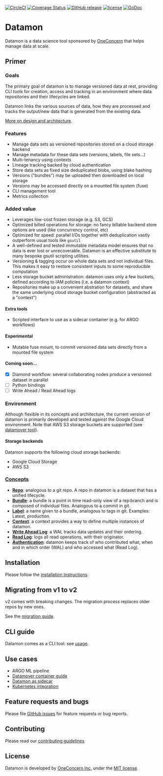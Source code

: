[![CircleCI](https://circleci.com/gh/oneconcern/datamon/tree/master.svg?style=svg&circle-token=e827ee1509892d8ba85db2a819b692ca451a7a97)](https://circleci.com/gh/oneconcern/datamon/tree/master)
[![Coverage Status](https://coveralls.io/repos/github/oneconcern/datamon/badge.svg?t=VQE2s3)](https://coveralls.io/github/oneconcern/datamon)
[![GitHub release](https://img.shields.io/github/v/release/oneconcern/datamon)](https://github.com/oneconcern/datamon/releases/latest)
[![license](https://img.shields.io/badge/license-MIT-green)](https://raw.githubusercontent.com/oneconcern/datamon/master/LICENSE)
[![GoDoc](https://godoc.org/github.com/oneconcern/datamon?status.svg)](http://godoc.org/github.com/oneconcern/datamon)

# Datamon

Datamon is a data science tool sponsored by [OneConcern](https://www.oneconcern.com) that helps manage data at scale.

## Primer

### Goals

The primary goal of datamon is to manage versioned data at rest, providing CLI tools for creation, access and tracking
in an environment where data repositories and their lifecycles are linked.

Datamon links the various sources of data, how they are processed and tracks the
output/new data that is generated from the existing data.

[More on design and architecture](docs/design.md).

### Features

* Manage data sets as versioned repositories stored on a cloud storage backend
* Manage metadata for these data sets (versions, labels, file sets...)
* Multi-tenancy using contexts
* Lineage tracking backed by cloud authentication
* Store data sets as fixed size deduplicated blobs, using blake hashing
* Versions ("bundles") may be uploaded then downloaded on local storage
* Versions may be accessed directly on a mounted file system (fuse)
* CLI management tool
* Metrics collection

### Added value

* Leverages low-cost frozen storage (e.g. S3, GCS)
* Optimized billed operations for storage: no fancy billable backend store options are used (like concurrency control, etc)
* Optimized for speed: parallel I/Os together with deduplication vastly outperform usual tools like `gsutil`
* A well-defined and tested immutable metadata model ensures that no data is ever lost or unrecoverable. Datamon is an effective substitute to many bespoke gsutil scripting utilities.
* Versioning & tagging occur on whole data sets and not individual files. This makes it easy to restore consistent inputs to some reproducible computation
* Less storage bucket administration: datamon uses only a few buckets, defined according to IAM policies (i.e. a datamon context)
* Repositories make up a convenient abstration for datasets, and share the same underlying cloud storage bucket configuration (abstracted as a "context")

#### Extra tools

* Scripted interface to use as a sidecar container (e.g. for ARGO workflows)

#### Experimental

* Mutable fuse mount, to commit versioned data sets directly from a mounted file system

#### Coming soon...

* [X] Diamond workflow: several collaborating nodes produce a versioned dataset in parallel
* [ ] Python bindings
* [ ] Write Ahead / Read Ahead logs

### Environment

Although flexible in its concepts and architecture, the current version of datamon is primarily developed and tested 
against the Google Cloud environment. Note that AWS S3 storage buckets are supported (see [datamover tool](docs/datamover.md)).

#### Storage backends

Datamon supports the following cloud storage backends:
* Google Cloud Storage 
* AWS S3

### [Concepts](docs/concepts.md)

- [**Repo**](docs/concepts.md#repo): analogous to a git repo. A repo in datamon is a dataset that has a unified lifecycle.
- [**Bundle**](docs/concepts.md#bundle): a bundle is a point in time read-only view of a rep:branch and is composed of individual files. Analogous to a commit in git.
- [**Label**](docs/concepts.md#label): a name given to a bundle, analogous to tags in git. Examples: Latest, production.
- [**Context**](docs/concepts.md#context): a context provides a way to define multiple instances of datamon.
- [**Write Ahead Log**](docs/concepts.md#write-ahead-log): a WAL tracks data updates and their ordering.
- [**Read Log**](docs/concepts.md#read-log): logs all read operations, with their originator.
- [**Authentication**](docs/auth.md): datamon keeps track of who contributed what, when and in which order (WAL) and who accessed what (Read Log).

## Installation

Please follow the [installation instructions](docs/install.md).

## Migrating from v1 to v2

v2 comes with breaking changes. The migration process replaces older repos by new ones.

See the [migration guide](https://github.com/oneconcern/datamon/tree/master/k8s/migratev2).

## CLI guide

Datamon comes as a CLI tool: see [usage](docs/usage/datamon.md).

## Use cases

* ARGO ML pipeline
* [Datamover container guide](docs/datamover.md)
* [Datamon as sidecar](docs/sidecar.md)
* [Kubernetes integration](docs/kubernetes.md)

## Feature requests and bugs

Please file [GitHub issues](https://github.com/oneconcern/datamon/issues) for feature requests or bug reports.

## Contributing

Please read our [contributing guidelines](CONTRIBUTING.md)

## License

Datamon is developed by [OneConcern Inc.](https://wwww.oneconcern.com) under the [MIT license](LICENSE).
